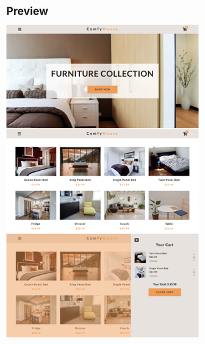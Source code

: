 # Preview

<img src='/images/screen-1.png'>
<br>
<img src='/images/screen-2.png'>
<br>
<img src='/images/screen-3.png'>
